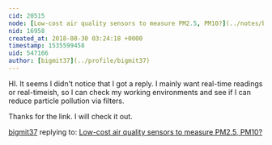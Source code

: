 ```yaml
---
cid: 20515
node: [Low-cost air quality sensors to measure PM2.5, PM10?](../notes/bigmit37/08-18-2018/low-cost-air-quality-sensors-to-measure-pm2-5-pm10)
nid: 16958
created_at: 2018-08-30 03:24:18 +0000
timestamp: 1535599458
uid: 547166
author: [bigmit37](../profile/bigmit37)
---
```


HI. It seems I didn't notice that I got a reply. I mainly want real-time readings or real-timeish, so I can check my working environments and see if I can reduce particle pollution via filters. 

Thanks for the link. I will check it out. 

[bigmit37](../profile/bigmit37) replying to: [Low-cost air quality sensors to measure PM2.5, PM10?](../notes/bigmit37/08-18-2018/low-cost-air-quality-sensors-to-measure-pm2-5-pm10)

